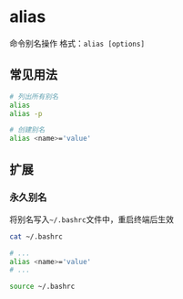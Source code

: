 # alias

命令别名操作
格式：`alias [options]`


## 常见用法
```bash
# 列出所有别名
alias
alias -p

# 创建别名
alias <name>='value'

```

## 扩展
### 永久别名
将别名写入`~/.bashrc`文件中，重启终端后生效
```bash
cat ~/.bashrc

# ...
alias <name>='value'
# ...

source ~/.bashrc
```